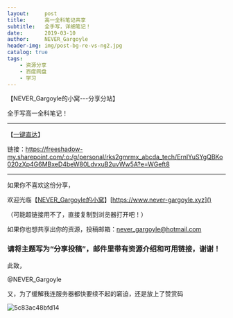 ```yaml
---
layout:     post
title:      高一全科笔记共享
subtitle:   全手写，详细笔记！
date:       2019-03-10
author:     NEVER_Gargoyle
header-img: img/post-bg-re-vs-ng2.jpg
catalog: true
tags:
    - 资源分享
    - 百度网盘
    - 学习
---
```

【NEVER_Gargoyle的小窝---分享分站】

全手写高一全科笔记！

---

【[一键直达](https://freeshadow-my.sharepoint.com/:o:/g/personal/rks2gmrmx_abcda_tech/ErnlYuSYgQBKo020zXp4G6MBxeD4beW80LdvxuB2uvWw5A?e=WGeft8)】

链接：https://freeshadow-my.sharepoint.com/:o:/g/personal/rks2gmrmx_abcda_tech/ErnlYuSYgQBKo020zXp4G6MBxeD4beW80LdvxuB2uvWw5A?e=WGeft8

---

如果你不喜欢这份分享，

欢迎光临【[NEVER_Gargoyle的小窝](https://www.never-gargoyle.xyz)】[https://www.never-gargoyle.xyz]()

（可能超链接用不了，直接复制到浏览器打开吧！）

如果你也想共享出你的资源，投稿邮箱：never_gargoyle@hotmail.com

### 请将主题写为“分享投稿”，邮件里带有资源介绍和可用链接，谢谢！

此致，

@NEVER_Gargoyle

又，为了缓解我连服务器都快要续不起的窘迫，还是放上了赞赏码

![5c83ac48bfd14](https://i.loli.net/2019/03/09/5c83ac48bfd14.jpg)

<script async src="//pagead2.googlesyndication.com/pagead/js/adsbygoogle.js"></script>
<script>
  (adsbygoogle = window.adsbygoogle || []).push({
    google_ad_client: "ca-pub-3016379275273913",
    enable_page_level_ads: true
  });
</script>
